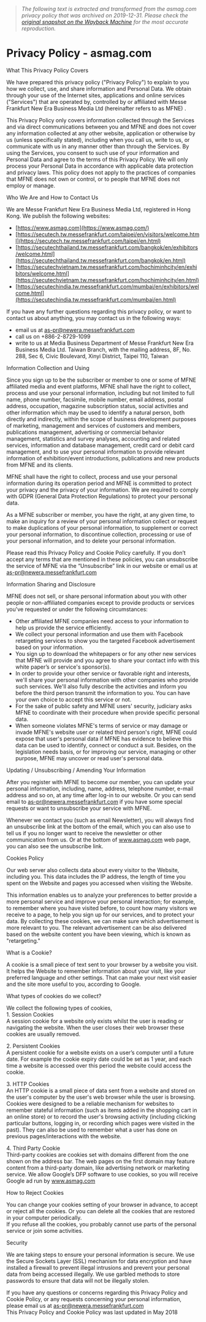 > *The following text is extracted and transformed from the asmag.com privacy policy that was archived on 2019-12-31. Please check the [original snapshot on the Wayback Machine](https://web.archive.org/web/20191231222410id_/https%3A//www.asmag.com/privacy_policy.aspx) for the most accurate reproduction.*

# Privacy Policy - asmag.com

What This Privacy Policy Covers

We have prepared this privacy policy ("Privacy Policy") to explain to you how we collect, use, and share information and Personal Data. We obtain through your use of the Internet sites, applications and online services ("Services") that are operated by, controlled by or affiliated with Messe Frankfurt New Era Business Media Ltd (hereinafter refers to as MFNE) . 

This Privacy Policy only covers information collected through the Services and via direct communications between you and MFNE and does not cover any information collected at any other website, application or otherwise by us (unless specifically stated), including when you call us, write to us, or communicate with us in any manner other than through the Services. By using the Services, you consent to such use of your information and Personal Data and agree to the terms of this Privacy Policy. We will only process your Personal Data in accordance with applicable data protection and privacy laws. This policy does not apply to the practices of companies that MFNE does not own or control, or to people that MFNE does not employ or manage.

Who We Are and How to Contact Us

We are Messe Frankfurt New Era Business Media Ltd, registered in Hong Kong. We publish the following websites:

  * [https://www.asmag.com](https://www.asmag.com/)
  * [https://secutech.tw.messefrankfurt.com/taipei/en/visitors/welcome.html](https://secutech.tw.messefrankfurt.com/taipei/en.html)
  * [https://secutechthailand.tw.messefrankfurt.com/bangkok/en/exhibitors/welcome.html](https://secutechthailand.tw.messefrankfurt.com/bangkok/en.html)
  * [https://secutechvietnam.tw.messefrankfurt.com/hochiminhcity/en/exhibitors/welcome.html](https://secutechvietnam.tw.messefrankfurt.com/hochiminhcity/en.html)
  * [https://secutechindia.tw.messefrankfurt.com/mumbai/en/exhibitors/welcome.html](https://secutechindia.tw.messefrankfurt.com/mumbai/en.html)



If you have any further questions regarding this privacy policy, or want to contact us about anything, you may contact us in the following ways:

  * email us at [as-pr@newera.messefrankfurt.com](mailto:as-pr@newera.messefrankfurt.com)
  * call us on +886-2-8729-1099
  * write to us at Media Business Department of Messe Frankfurt New Era Business Media Ltd. Taiwan Branch, with the mailing address, 8F, No. 288, Sec 6, Civic Boulevard, Xinyi District, Taipei 110, Taiwan 



Information Collection and Using

Since you sign up to be the subscriber or member to one or some of MFNE affiliated media and event platforms, MFNE shall have the right to collect, process and use your personal information, including but not limited to full name, phone number, facsimile, mobile number, email address, postal address, occupation, magazine subscription status, social activities and other information which may be used to identify a natural person, both directly and indirectly, within the scope of business development purposes of marketing, management and services of customers and members, publications management, advertising or commercial behavior management, statistics and survey analyses, accounting and related services, information and database management, credit card or debit card management, and to use your personal information to provide relevant information of exhibition/event introductions, publications and new products from MFNE and its clients.

MFNE shall have the right to collect, process and use your personal information during its operation period and MFNE is committed to protect your privacy and the privacy of your information. We are required to comply with GDPR (General Data Protection Regulations) to protect your personal data. 

As a MFNE subscriber or member, you have the right, at any given time, to make an inquiry for a review of your personal information collect or request to make duplications of your personal information, to supplement or correct your personal information, to discontinue collection, processing or use of your personal information, and to delete your personal information.

Please read this Privacy Policy and Cookie Policy carefully. If you don’t accept any terms that are mentioned in these policies, you can unsubscribe the service of MFNE via the “Unsubscribe” link in our website or email us at [as-pr@newera.messefrankfurt.com](mailto:as-pr@newera.messefrankfurt.com)

Information Sharing and Disclosure

MFNE does not sell, or share personal information about you with other people or non-affiliated companies except to provide products or services you've requested or under the following circumstances: 

  * Other affiliated MFNE companies need access to your information to help us provide the service efficiently.
  * We collect your personal information and use them with Facebook retargeting services to show you the targeted Facebook advertisement based on your information.
  * You sign up to download the whitepapers or for any other new services that MFNE will provide and you agree to share your contact info with this white paper’s or service's sponsor(s).
  * In order to provide your other service or favorable right and interests, we'll share your personal information with other companies who provide such services. We'll also fully describe the activities and inform you before the third person transmit the information to you. You can have your own choice to accept this service or not.
  * For the sake of public safety and MFNE users' security, judiciary asks MFNE to coordinate with their procedure when provide specific personal data.
  * When someone violates MFNE's terms of service or may damage or invade MFNE's website user or related third person's right, MFNE could expose that user's personal data if MFNE has evidence to believe this data can be used to identify, connect or conduct a suit. Besides, on the legislation needs basis, or for improving our service, managing or other purpose, MFNE may uncover or read user's personal data.



Updating / Unsubscribing / Amending Your Information

After you register with MFNE to become our member, you can update your personal information, including, name, address, telephone number, e-mail address and so on, at any time after log-in to our website. Or you can send email to [as-pr@newera.messefrankfurt.com](mailto:as-pr@newera.messefrankfurt.com) if you have some special requests or want to unsubscribe your service with MFNE. 

Whenever we contact you (such as email Newsletter), you will always find an unsubscribe link at the bottom of the email, which you can also use to tell us if you no longer want to receive the newsletter or other communication from us. Or at the bottom of www.asmag.com web page, you can also see the unsubscribe link.

Cookies Policy

Our web server also collects data about every visitor to the Website, including you. This data includes the IP address, the length of time you spent on the Website and pages you accessed when visiting the Website.

This information enables us to analyze your preferences to better provide a more personal service and improve your personal interaction; for example, to remember where you have visited before, to count how many visitors we receive to a page, to help you sign up for our services, and to protect your data. By collecting these cookies, we can make sure which advertisement is more relevant to you. The relevant advertisement can be also delivered based on the website content you have been viewing, which is known as "retargeting."

What is a Cookie?

A cookie is a small piece of text sent to your browser by a website you visit. It helps the Website to remember information about your visit, like your preferred language and other settings. That can make your next visit easier and the site more useful to you, according to Google.

What types of cookies do we collect?

We collect the following types of cookies,   
1\. Session Cookies  
A session cookie for a website only exists whilst the user is reading or navigating the website. When the user closes their web browser these cookies are usually removed.

2\. Persistent Cookies   
A persistent cookie for a website exists on a user’s computer until a future date. For example the cookie expiry date could be set as 1 year, and each time a website is accessed over this period the website could access the cookie.

3\. HTTP Cookies  
An HTTP cookie is a small piece of data sent from a website and stored on the user's computer by the user's web browser while the user is browsing. Cookies were designed to be a reliable mechanism for websites to remember stateful information (such as items added in the shopping cart in an online store) or to record the user's browsing activity (including clicking particular buttons, logging in, or recording which pages were visited in the past). They can also be used to remember what a user has done on previous pages/interactions with the website.

4\. Third Party Cookie  
Third-party cookies are cookies set with domains different from the one shown on the address bar. The web pages on the first domain may feature content from a third-party domain, like advertising network or marketing service. We allow Google’s DFP software to use cookies, so you will receive Google ad run by www.asmag.com 

How to Reject Cookies 

You can change your cookies setting of your browser in advance, to accept or reject all the cookies. Or you can delete all the cookies that are restored in your computer periodically.  
If you refuse all the cookies, you probably cannot use parts of the personal service or join some activities.

Security

We are taking steps to ensure your personal information is secure. We use the Secure Sockets Layer (SSL) mechanism for data encryption and have installed a firewall to prevent illegal intrusions and prevent your personal data from being accessed illegally. We use garbled methods to store passwords to ensure that data will not be illegally stolen.

If you have any questions or concerns regarding this Privacy Policy and Cookie Policy, or any requests concerning your personal information,  
please email us at [as-pr@newera.messefrankfurt.com](mailto:as-pr@newera.messefrankfurt.com)  
This Privacy Policy and Cookie Policy was last updated in May 2018
